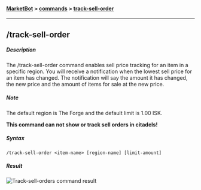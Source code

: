 #### [MarketBot](/MarketBot) > [commands](/MarketBot/commands) > [track-sell-order](/MarketBot/commands/track-sell-order)

---

## /track-sell-order
##### Description
The /track-sell-order command enables sell price tracking for an item in a specific region. You will receive a notification when the lowest sell price for an item has changed.
The notification will say the amount it has changed, the new price and the amount of items for sale at the new price.

##### Note
The default region is The Forge and the default limit is 1.00 ISK.

**This command can not show or track sell orders in citadels!**
##### Syntax
`/track-sell-order <item-name> [region-name] [limit-amount]`

##### Result
![Track-sell-orders command result](https://user-images.githubusercontent.com/3472373/33133916-94204568-cf9e-11e7-8a7a-5be19ba7a293.png)
